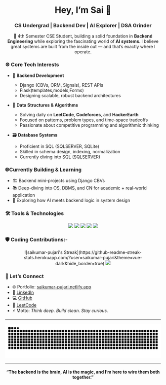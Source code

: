 <h1 align="center">Hey, I’m Sai 👋</h1>
<h3 align="center">CS Undergrad | Backend Dev | AI Explorer | DSA Grinder</h3>

<p align="center">
  🚀 4th Semester CSE Student, building a solid foundation in <strong>Backend Engineering</strong> while exploring the fascinating world of <strong>AI systems</strong>. 
  I believe great systems are built from the inside out — and that’s exactly where I operate.
</p>


### ⚙️ Core Tech Interests

- 🔧 **Backend Development**
  - Django (CBVs, ORM, Signals), REST APIs
  - Flask(templates,models,Forms)
  - Designing scalable, robust backend architectures

- 🧠 **Data Structures & Algorithms**
  - Solving daily on <strong>LeetCode</strong>, <strong>Codeforces</strong>, and <strong>HackerEarth</strong>
  - Focused on patterns, problem types, and time-space tradeoffs
  - Passionate about competitive programming and algorithmic thinking

- 🗃️ **Database Systems**
  - Proficient in SQL (SQLSERVER, SQLite)
  - Skilled in schema design, indexing, normalization
  - Currently diving into SQL (SQLSERVER)


### 🌐Currently Building & Learning

- 🏗️ Backend mini-projects using Django CBVs  
- 📚 Deep-diving into OS, DBMS, and CN for academic + real-world application  
- 🧩 Exploring how AI meets backend logic in system design  

### 🛠️ Tools & Technologies

<div align="center">
  <img src="https://skillicons.dev/icons?i=js,ts,react,jest,storybook,bash,bootstrap,c,css,flask,git,github,html,java,linux,mongodb,mysql,powershell,py,sqlite" height="40" />
  <img src="https://img.shields.io/badge/C++-00599C?logo=cplusplus&logoColor=white&style=for-the-badge" height="40" />
  <img src="https://img.shields.io/badge/Visual Studio Code-007ACC?logo=visualstudiocode&logoColor=white&style=for-the-badge" height="40" />
  <img src="https://img.shields.io/badge/Django-092E20?logo=django&logoColor=white&style=for-the-badge" height="40" />
  <img src="https://img.shields.io/badge/Microsoft SQL Server-CC2927?logo=microsoftsqlserver&logoColor=white&style=for-the-badge" height="40" />
</div>

### 🛡️ Coding Contributions:-
<div align="center">
  ![saikumar-pujari's Streak](https://github-readme-streak-stats.herokuapp.com/?user=saikumar-pujari&theme=vue-dark&hide_border=true)
  <img src="https://github-readme-stats.vercel.app/api/top-langs?username=saikumar-pujari&locale=en&hide_title=true&layout=compact&card_width=320&langs_count=5&theme=dracula&hide_border=false" height="150" />
</div>


### 🧩 Let’s Connect

- 🌐 Portfolio: [saikumar-pujari.netlify.app](https://saikumar-pujari.netlify.app/)
- 💼 [LinkedIn](https://www.linkedin.com/in/saikumarpujarii/)
- 💻 [GitHub](https://github.com/saikumar-pujari)
- 🧠 [LeetCode](https://leetcode.com/u/saikumar_pujari/)
- ⚡ Motto: *Think deep. Build clean. Stay curious.*

---

<img src="https://raw.githubusercontent.com/saikumar-pujari/saikumar-pujari/output/snake.svg" alt="Snake animation" />

---

<h4 align="center">“The backend is the brain, AI is the magic, and I’m here to wire them both together.”</h4>
